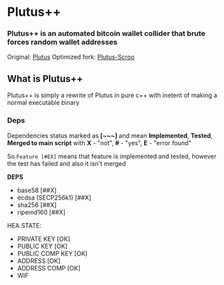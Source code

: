# Plutus++
### Plutus++ is an automated bitcoin wallet collider that brute forces random wallet addresses 
Original: [Plutus](https://github.com/Isaacdelly/Plutus)
Optimized fork: [Plutus-Scroo](https://github.com/franzkruhm/Plutus-Scroo)

## What is Plutus++
Plutus++ is simply a rewrite of Plutus in pure c++ with inetent of making a normal executable binary

### Deps
Dependencies status marked as **[~~~]** and mean **Implemented**, **Tested**, **Merged to main script** with **X** - "not", **#** - "yes", **E** - "error found"

So `Feature [#EX]` means that feature is implemented and tested, however the test has failed and also it isn't merged


**DEPS**
- base58 [##X]
- ecdsa (SECP256k1) [##X]
- sha256 [##X]
- ripemd160 [##X]



HEA STATE:
 - PRIVATE KEY      [OK]
 - PUBLIC KEY       [OK]
 - PUBLIC COMP KEY  [OK]
 - ADDRESS          [OK]
 - ADDRESS COMP     [OK]
 - WIF